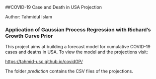 ##COVID-19 Case and Death in USA Projection

Author: Tahmidul Islam

### Application of Gaussian Process Regression with Richard’s Growth Curve Prior

This project aims at building a forecast model for cumulative COVID-19 cases and deaths in USA. To view the model and the projections visit:

<https://tahmid-usc.github.io/covidGP/>

The folder *prediction* contains the CSV files of the projections.


